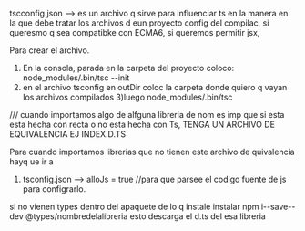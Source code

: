 tscconfig.json --> es un archivo q sirve para influenciar ts en la manera en la que debe tratar los archivos d eun proyecto 
config del compilac, si queresmo q sea compatibke con ECMA6, si queremos permitir jsx, 

Para crear el archivo.
1) En la consola, parada en la carpeta del proyecto coloco: node_modules/.bin/tsc --init
2) en el archivo tsconfig en outDir coloc la carpeta donde quiero q vayan los archivos compilados
3)luego node_modules/.bin/tsc 


///
cuando importamos algo de alfguna libreria de nom es imp que si esta esta hecha con recta o no esta hecha con Ts, TENGA UN ARCHIVO DE EQUIVALENCIA EJ INDEX.D.TS

Para cuando importamos librerias que no tienen este archivo de quivalencia hayq ue ir a 
1) tsconfig.json --> alloJs = true //para que parsee el codigo fuente de js para configrarlo.

si no vienen types dentro del apaquete de lo q instale instalar npm i--save--dev @types/nombredelalibreria 
esto descarga el d.ts del esa libreria 